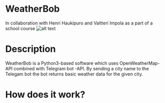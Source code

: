 # WeatherBob
In collaboration with Henri Haukipuro and Valtteri Impola as a part of a school course
![alt text](https://user-images.githubusercontent.com/32328856/47872742-0d636800-de18-11e8-8f27-e0544affa7bd.png)

# Description
WeatherBob is a Python3-based software which uses OpenWeatherMap-API combined with Telegram bot -API. By sending a city name to the Telegam bot the bot returns basic weather data for the given city.

# How does it work?
[](https://user-images.githubusercontent.com/32328856/48059772-c92ee980-e1c2-11e8-99ab-2aa856627449.png)

